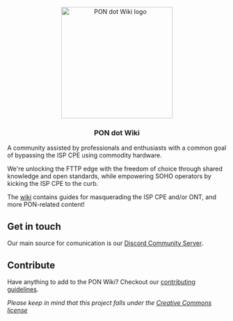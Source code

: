 <p align="center">
  <img src="https://github.com/up-n-atom/8311/assets/234549/bbdd825a-cd81-438f-83ae-b0facbc5bfc6" width="256" height="256" alt="PON dot Wiki logo">
</p>

<h3 align="center">PON dot Wiki</h3>

A community assisted by professionals and enthusiasts with a common goal of bypassing the ISP CPE using commodity hardware.

We're unlocking the FTTP edge with the freedom of choice through shared knowledge and open standards, while empowering SOHO operators by kicking the ISP CPE to the curb.

The [wiki](https://pon.wiki) contains guides for masquerading the ISP CPE and/or ONT, and more PON-related content!

## Get in touch

Our main source for comunication is our [Discord Community Server](https://discord.pon.wiki).

## Contribute

Have anything to add to the PON Wiki? Checkout our [contributing guidelines](./CONTRIBUTING.md).

_Please keep in mind that this project falls under the [Creative Commons license](./LICENSE)_
